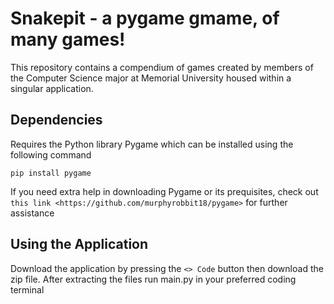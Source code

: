 # Snakepit - a pygame gmame, of many games!

This repository contains a compendium of games created by members of the Computer Science major at Memorial University housed within a singular application.

## Dependencies
Requires the Python library Pygame which can be installed using the following command

``pip install pygame``

If you need extra help in downloading Pygame or its prequisites, check out `this link <https://github.com/murphyrobbit18/pygame>` for further assistance

## Using the Application
Download the application by pressing the `<> Code` button then download the zip file. After extracting the files run main.py in your preferred coding terminal 
